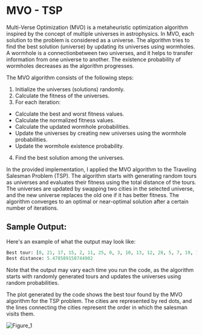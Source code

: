 # MVO - TSP

Multi-Verse Optimization (MVO) is a metaheuristic optimization algorithm inspired by the concept of multiple universes in astrophysics. In MVO, each solution to the problem is considered as a universe. The algorithm tries to find the best solution (universe) by updating its universes using wormholes. A wormhole is a connectionbetween two universes, and it helps to transfer information from one universe to another. The existence probability of wormholes decreases as the algorithm progresses.

The MVO algorithm consists of the following steps:

1. Initialize the universes (solutions) randomly.
2. Calculate the fitness of the universes.
3. For each iteration:
* Calculate the best and worst fitness values.
* Calculate the normalized fitness values.
* Calculate the updated wormhole probabilities.
* Update the universes by creating new universes using the wormhole probabilities.
* Update the wormhole existence probability.
4. Find the best solution among the universes.

In the provided implementation, I applied the MVO algorithm to the Traveling Salesman Problem (TSP). The algorithm starts with generating random tours as universes and evaluates their fitness using the total distance of the tours. The universes are updated by swapping two cities in the selected universe, and the new universe replaces the old one if it has better fitness. The algorithm converges to an optimal or near-optimal solution after a certain number of iterations.

## Sample Output:

Here's an example of what the output may look like:

```python
Best tour: [8, 21, 17, 15, 2, 11, 25, 0, 3, 10, 13, 12, 28, 5, 7, 19, 1, 18, 22, 14, 29, 6, 9, 20, 24, 26, 4, 23, 27, 16]
Best distance: 5.478589158744902
```

Note that the output may vary each time you run the code, as the algorithm starts with randomly generated tours and updates the universes using random probabilities.

The plot generated by the code shows the best tour found by the MVO algorithm for the TSP problem. The cities are represented by red dots, and the lines connecting the cities represent the order in which the salesman visits them.


![Figure_1](https://github.com/haxhex/MVO-TSP/assets/99765893/d0f1d0d7-438d-4fbd-a2a0-a0e78a00770e)
